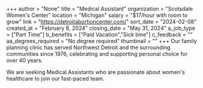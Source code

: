 +++
author = "None"
title = "Medical Assistant"
organization = "Scotsdale Women's Center"
location = "Michigan"
salary = "$17/hour with room to grow"
link = "https://detroitabortioncenter.com/"
sort_date = "2024-02-08"
created_at = "February 8, 2024"
closing_date = "May 31, 2024"
a_job_type = ["Part Time"]
b_benefits = ["Paid Vacation","Sick time"]
c_feedback = ""
aa_degrees_required = "No degree required"
thumbnail = ""
+++
Our family planning clinic has served Northwest Detroit and the surrounding communities since 1976, celebrating and supporting personal choice for over 40 years. 

We are seeking Medical Assistants who are passionate about women's healthcare to join our fast-paced team. 